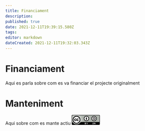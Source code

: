 ```yaml
---
title: Financiament
description: 
published: true
date: 2021-12-11T19:39:15.580Z
tags: 
editor: markdown
dateCreated: 2021-12-11T19:32:03.343Z
---
```


# Financiament
Aqui es parla sobre com es va financiar el projecte originalment
# Manteniment
Aqui sobre com es mante actiu
![88x31.png](/88x31.png)